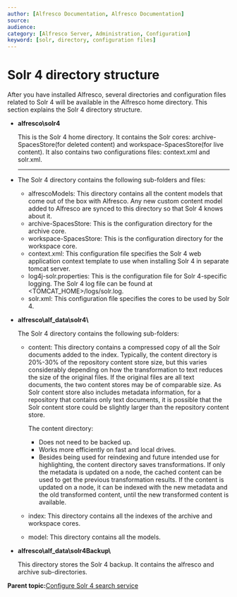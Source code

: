 ```yaml
---
author: [Alfresco Documentation, Alfresco Documentation]
source: 
audience: 
category: [Alfresco Server, Administration, Configuration]
keyword: [solr, directory, configuration files]
---
```


# Solr 4 directory structure

After you have installed Alfresco, several directories and configuration files related to Solr 4 will be available in the Alfresco home directory. This section explains the Solr 4 directory structure.

-   **alfresco\\solr4**

    This is the Solr 4 home directory. It contains the Solr cores: archive-SpacesStore\(for deleted content\) and workspace-SpacesStore\(for live content\). It also contains two configurations files: context.xml and solr.xml.


-   ****

    The Solr 4 directory contains the following sub-folders and files:

    -   alfrescoModels: This directory contains all the content models that come out of the box with Alfresco. Any new custom content model added to Alfresco are synced to this directory so that Solr 4 knows about it.
    -   archive-SpacesStore: This is the configuration directory for the archive core.
    -   workspace-SpacesStore: This is the configuration directory for the workspace core.
    -   context.xml: This configuration file specifies the Solr 4 web application context template to use when installing Solr 4 in separate tomcat server.
    -   log4j-solr.properties: This is the configuration file for Solr 4-specific logging. The Solr 4 log file can be found at <TOMCAT\_HOME\>/logs/solr.log.
    -   solr.xml: This configuration file specifies the cores to be used by Solr 4.
-   **alfresco\\alf\_data\\solr4\\**

    The Solr 4 directory contains the following sub-folders:

    -   content: This directory contains a compressed copy of all the Solr documents added to the index. Typically, the content directory is 20%-30% of the repository content store size, but this varies considerably depending on how the transformation to text reduces the size of the original files. If the original files are all text documents, the two content stores may be of comparable size. As Solr content store also includes metadata information, for a repository that contains only text documents, it is possible that the Solr content store could be slightly larger than the repository content store.

        The content directory:

        -   Does not need to be backed up.
        -   Works more efficiently on fast and local drives.
        -   Besides being used for reindexing and future intended use for highlighting, the content directory saves transformations. If only the metadata is updated on a node, the cached content can be used to get the previous transformation results. If the content is updated on a node, it can be indexed with the new metadata and the old transformed content, until the new transformed content is available.
    -   index: This directory contains all the indexes of the archive and workspace cores.
    -   model: This directory contains all the models.
-   **alfresco\\alf\_data\\solr4Backup\\**

    This directory stores the Solr 4 backup. It contains the alfresco and archive sub-directories.


**Parent topic:**[Configure Solr 4 search service](../concepts/configure-solr4.md)

